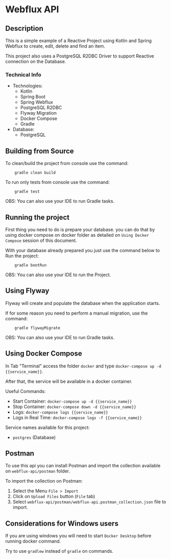 # Webflux API

## Description

This is a simple example of a Reactive Project using Kotlin and Spring Webflux to create, edit, delete and find an item.

This project also uses a PostgreSQL R2DBC Driver to support Reactive connection on the Database.

### Technical Info

* Technologies:
    * Kotlin
    * Spring Boot
    * Spring Webflux
    * PostgreSQL R2DBC
    * Flyway Migration
    * Docker Compose
    * Gradle
* Database:
    * PostgreSQL

## Building from Source

To clean/build the project from console use the command:

```console
    gradle clean build
```

To run only tests from console use the command:

```console
    gradle test
```

OBS: You can also use your IDE to run Gradle tasks.

## Running the project

First thing you need to do is prepare your database.
you can do that by using docker compose on docker folder as detailed on `Using Docker Compose` session of this document.

With your database already prepared you just use the command below to Run the project:

```console
    gradle bootRun
```

OBS: You can also use your IDE to run the Project.

## Using Flyway

Flyway will create and populate the database when the application starts.

If for some reason you need to perform a manual migration, use the command:

```console
    gradle flywayMigrate
```

OBS: You can also use your IDE to run Gradle tasks.

## Using Docker Compose

In Tab "Terminal" access the folder `docker` and type `docker-compose up -d {{service_name}}`.

After that, the service will be available in a docker container.

Useful Commands:
* Start Container: `docker-compose up -d {{service_name}}`
* Stop Container: `docker-compose down -d {{service_name}}`
* Logs: `docker-compose logs {{service_name}}`
* Logs in Real Time: `docker-compose logs -f {{service_name}}`

Service names available for this project:
* `postgres` (Database)

## Postman

To use this api you can install Postman and import the collection available on `webflux-api/postman` folder.

To import the collection on Postman:
1. Select the Menu `File > Import`
2. Click on `Upload Files` button (`File` tab)
3. Select `webflux-api/postman/webflux-api.postman_collection.json` file to import. 

## Considerations for Windows users

If you are using windows you will need to start `Docker Desktop` before running docker command.

Try to use `gradlew` instead of `gradle` on commands.